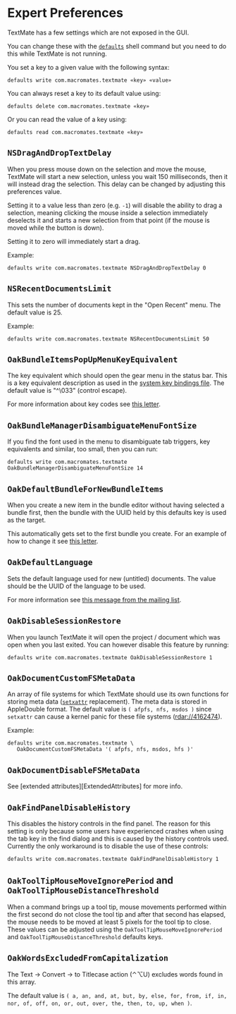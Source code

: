 # Expert Preferences

TextMate has a few settings which are not exposed in the GUI.

You can change these with the [`defaults`](http://developer.apple.com/documentation/Darwin/Reference/ManPages/man1/defaults.1.html) shell command but you need to do this while TextMate is not running.

You set a key to a given value with the following syntax:

    defaults write com.macromates.textmate «key» «value»

You can always reset a key to its default value using:

    defaults delete com.macromates.textmate «key»

Or you can read the value of a key using:

    defaults read com.macromates.textmate «key»


## `NSDragAndDropTextDelay`

When you press mouse down on the selection and move the mouse, TextMate will start a new selection, unless you wait 150 milliseconds, then it will instead drag the selection. This delay can be changed by adjusting this preferences value.

Setting it to a value less than zero (e.g. `-1`) will disable the ability to drag a selection, meaning clicking the mouse inside a selection immediately deselects it and starts a new selection from that point (if the mouse is moved while the button is down).

Setting it to zero will immediately start a drag.

Example:

    defaults write com.macromates.textmate NSDragAndDropTextDelay 0


## `NSRecentDocumentsLimit`

This sets the number of documents kept in the "Open Recent" menu. The default value is 25.

Example:

    defaults write com.macromates.textmate NSRecentDocumentsLimit 50

## `OakBundleItemsPopUpMenuKeyEquivalent`

The key equivalent which should open the gear menu in the status bar. This is a key equivalent description as used in the [system key bindings file](http://macromates.com/blog/archives/2005/07/05/key-bindings-for-switchers/). The default value is "^\033" (control escape).

For more information about key codes see [this letter](http://lists.macromates.com/pipermail/textmate/2006-April/009955.html).

## `OakBundleManagerDisambiguateMenuFontSize`

If you find the font used in the menu to disambiguate tab triggers, key equivalents and similar, too small, then you can run:

    defaults write com.macromates.textmate OakBundleManagerDisambiguateMenuFontSize 14

## `OakDefaultBundleForNewBundleItems`

When you create a new item in the bundle editor without having selected a bundle first, then the bundle with the UUID held by this defaults key is used as the target.

This automatically gets set to the first bundle you create. For an example of how to change it see [this letter](http://lists.macromates.com/pipermail/textmate/2006-May/010651.html).

## `OakDefaultLanguage`

Sets the default language used for new (untitled) documents. The value should be the UUID of the language to be used.

For more information see [this message from the mailing list](http://lists.macromates.com/pipermail/textmate/2006-February/008276.html).


## `OakDisableSessionRestore`

When you launch TextMate it will open the project / document which was open when you last exited. You can however disable this feature by running:

    defaults write com.macromates.textmate OakDisableSessionRestore 1


## `OakDocumentCustomFSMetaData`

An array of file systems for which TextMate should use its own functions for storing meta data ([`setxattr`](http://developer.apple.com/documentation/Darwin/Reference/ManPages/man2/setxattr.2.html) replacement). The meta data is stored in AppleDouble format. The default value is `( afpfs, nfs, msdos )` since `setxattr` can cause a kernel panic for these file systems ([rdar://4162474](rdar://problem/4162474)).

Example:

    defaults write com.macromates.textmate \
       OakDocumentCustomFSMetaData '( afpfs, nfs, msdos, hfs )'


## `OakDocumentDisableFSMetaData`

See [extended attributes][ExtendedAttributes] for more info.

## `OakFindPanelDisableHistory`

This disables the history controls in the find panel. The reason for this setting is only because some users have experienced crashes when using the tab key in the find dialog and this is caused by the history controls used. Currently the only workaround is to disable the use of these controls:

    defaults write com.macromates.textmate OakFindPanelDisableHistory 1

## `OakToolTipMouseMoveIgnorePeriod` and `OakToolTipMouseDistanceThreshold`

When a command brings up a tool tip, mouse movements performed within the first second do not close the tool tip and after that second has elapsed, the mouse needs to be moved at least 5 pixels for the tool tip to close. These values can be adjusted using the `OakToolTipMouseMoveIgnorePeriod` and `OakToolTipMouseDistanceThreshold` defaults keys.

## `OakWordsExcludedFromCapitalization`

The Text &#x2192; Convert &#x2192; to Titlecase action (&#x2303;&#x2325;U) excludes words found in this array.

The default value is `( a, an, and, at, but, by, else, for, from, if, in, nor, of, off, on, or, out, over, the, then, to, up, when )`.

